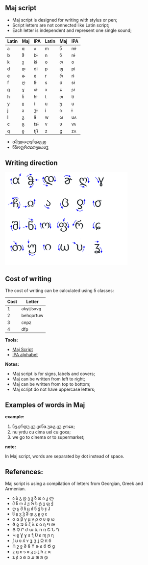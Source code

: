 ## Maj script

* Maj script is designed for writing with stylus or pen;
* Script letters are not connected like Latin script;
* Each letter is independent and represent one single sound;

Latin | Maj| IPA  | Latin | Maj | IPA 
------|----|------|-------|-----|--------
  a   | ⍺  | ʌ    | m     | წ   | mɨ
  b   | ჵ  | bɨ   | n     | ნ   | nɨ
  k   | ე  | kɨ   | o     | ო   | o    
  d   | დ  | dɨ   | p     | ფ   | pɨ  
  e   | ɚ  | e    | r     | რ   | rɨ  
  f   | ღ  | fɨ   | s     | σ   | sɨ  
  g   | ɣ  | ɢɨ   | x     | ɕ   | ʂɨ  
  h   | ჩ  | ɦɨ   | t     | თ   | tɨ  
  y   | ჲ  | i    | u     | უ   | u   
  j   | ა  | ʒɨ   | i     | ი   | ɨ
  l   | ჷ  | lɨ   | w     | ω   | uʌ 
  c   | ც  | tsɨ  | v     | ʋ   | vʌ
  q   | ƍ  | tʃɨ  | z     | ʓ   | zʌ        

* ⍺ჵედɚღɣჩჲაჷცƍ
* წნოფრσɕთუიωʋʓ

## Writing direction

<img src="maj-script.png" alt="Maj Script" width="400"></img>

## Cost of writing

The cost of writing can be calculated using 5 classes:


Cost |  Letter
-----|----------------------------
  1  |akyijlsxvg
  2  |behqortuw
  3  |cnpz
  4  |dfp


**Tools:**  
  
* [Maj Script](https://lingojam.com/MajScript)
* [IPA alphabet](http://www.internationalphoneticalphabet.org/ipa-sounds/ipa-chart-with-sounds/)
  
**Notes:**

* Maj script is for signs, labels and covers;
* Maj can be written from left to right;
* Maj can be written from top to bottom;
* Maj script do not have uppercase letters;  

## Examples of words in Maj

**example:**

1. ნუ.ჲრდუ.ცუ.ციწ⍺.უɚჷ.ცუ.ɣოɕ⍺;
1. nu yrdu cu cima uel cu goxa;
1. we go to cinema or to supermarket;

**note:**

In Maj script, words are separated by dot instead of space.


## References:

Maj script is using a compilation of letters from Georgian, Greek and Armenian.

* ა ბ გ დ ე ვ ზ თ ი კ ლ 
* მ ნ ო პ ჟ რ ს ტ უ ფ ქ 
* ღ ყ შ ჩ ც ძ წ ჭ ხ ჯ ჰ 
* ჱ ჲ ჳ ჴ ჵ ჶ ჷ ჸ ჹ ჺ
* α ⍺ β γ μ ν ρ σ υ φ ω 
* ϑ ϱ Ձ δ ζ λ ε ο η Գ Թ 
* Յ Չ Ր ժ ա և ո ռ Շ Ն Ղ 
* Կ ƍ Ɣ ɣ ƨ ƪ Ʋ ɕ ɱ ɲ ɳ 
* ʃ ʊ ʋ ʎ ʏ ʓ ʒ ʝ Ω π б  
* Ո շ ջ ∂ ϐ ϒ ɚ ɕ б Ծ ց 
* ɀ ɡ ʚ s ʋ ʒ ʂ ʝ ɦ z ϰ
* ʑ ȼ ɔ ຄ ວ ມ ຫ ກ ჶ